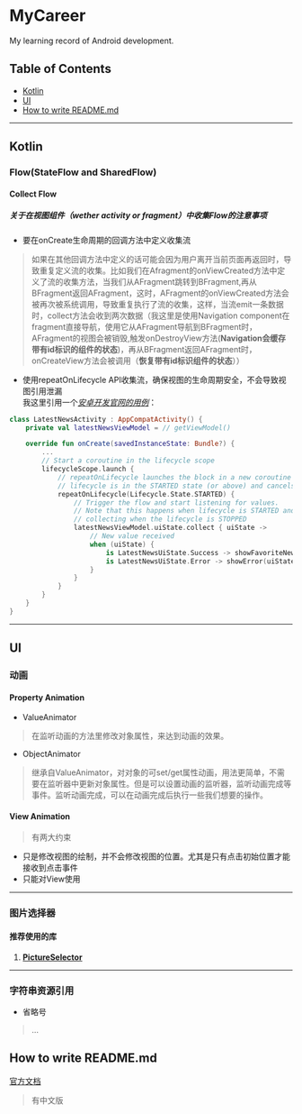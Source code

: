 # MyCareer
My learning record of Android development.

## Table of Contents
* [Kotlin](#Kotlin)
* [UI](#UI)
* [How to write README.md](#how-to-write-readme.md)
---
  
## Kotlin
### Flow(StateFlow and SharedFlow)
#### Collect Flow
##### 关于在视图组件（wether activity or fragment）中收集Flow的注意事项
* 要在onCreate生命周期的回调方法中定义收集流  
> 如果在其他回调方法中定义的话可能会因为用户离开当前页面再返回时，导致重复定义流的收集。比如我们在Afragment的onViewCreated方法中定义了流的收集方法，当我们从AFragment跳转到BFragment,再从BFragment返回AFragment，这时，AFragment的onViewCreated方法会被再次被系统调用，导致重复执行了流的收集，这样，当流emit一条数据时，collect方法会收到两次数据（我这里是使用Navigation component在fragment直接导航，使用它从AFragment导航到BFragment时，AFragment的视图会被销毁,触发onDestroyView方法(**Navigation会缓存带有id标识的组件的状态**)，再从BFragment返回AFragment时，onCreateView方法会被调用（**恢复带有id标识组件的状态**））
* 使用repeatOnLifecycle API收集流，确保视图的生命周期安全，不会导致视图引用泄漏  
我这里引用一个[_安卓开发官网的用例_](https://developer.android.com/kotlin/flow/stateflow-and-sharedflow)：
```Kotlin
class LatestNewsActivity : AppCompatActivity() {
    private val latestNewsViewModel = // getViewModel()

    override fun onCreate(savedInstanceState: Bundle?) {
        ...
        // Start a coroutine in the lifecycle scope
        lifecycleScope.launch {
            // repeatOnLifecycle launches the block in a new coroutine every time the
            // lifecycle is in the STARTED state (or above) and cancels it when it's STOPPED.
            repeatOnLifecycle(Lifecycle.State.STARTED) {
                // Trigger the flow and start listening for values.
                // Note that this happens when lifecycle is STARTED and stops
                // collecting when the lifecycle is STOPPED
                latestNewsViewModel.uiState.collect { uiState ->
                    // New value received
                    when (uiState) {
                        is LatestNewsUiState.Success -> showFavoriteNews(uiState.news)
                        is LatestNewsUiState.Error -> showError(uiState.exception)
                    }
                }
            }
        }
    }
}
```
---  
## UI 
### 动画
#### Property Animation
* ValueAnimator
> 在监听动画的方法里修改对象属性，来达到动画的效果。  
* ObjectAnimator
> 继承自ValueAnimator，对对象的可set/get属性动画，用法更简单，不需要在监听器中更新对象属性。但是可以设置动画的监听器，监听动画完成等事件。监听动画完成，可以在动画完成后执行一些我们想要的操作。  

#### View Animation
> 有两大约束
* 只是修改视图的绘制，并不会修改视图的位置。尤其是只有点击初始位置才能接收到点击事件  
* 只能对View使用
---
### 图片选择器
#### 推荐使用的库
1. [__PictureSelector__](https://github.com/LuckSiege/PictureSelector)
---
### 字符串资源引用
* 省略号
> …
  
## How to write README.md
[官方文档](https://docs.github.com/en/get-started/writing-on-github/getting-started-with-writing-and-formatting-on-github/basic-writing-and-formatting-syntax#styling-text)  
> 有中文版
